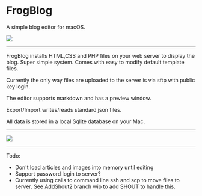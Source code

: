 # FrogBlog

A simple blog editor for macOS. 

![](https://robdodson.net/FrogBlog/images/FrogBlogIcon-128x128.png)

---

FrogBlog installs HTML,CSS and PHP files on your web server to display the blog. Super simple system. Comes with easy to modify default template files. 

Currently the only way files are uploaded to the server is via sftp with public key login.

The editor supports markdown and has a preview window.

Export/Import writes/reads standard json files.

All data is stored in a local Sqlite database on your Mac.

---

![](https://robdodson.net/FrogBlog/images/screencap.png)

---

Todo:

* Don't load articles and images into memory until editing
* Support password login to server?
* Currently using calls to command line ssh and scp to move files to server. See AddShout2 branch wip to add SHOUT to handle this.

